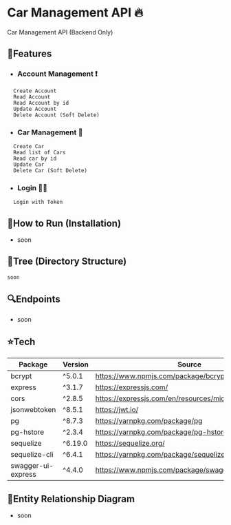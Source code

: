 # Car Management API 🔥

Car Management API (Backend Only)

## 🚀Features

- ### Account Management ❗

```
  Create Account
  Read Account
  Read Account by id
  Update Account
  Delete Account (Soft Delete)
```

- ### Car Management 🚗

```
  Create Car
  Read list of Cars
  Read car by id
  Update Car
  Delete Car (Soft Delete)
```

- ### Login 👨‍✈️

```
  Login with Token
```

## 🏃How to Run (Installation)

- soon

## 🌴Tree (Directory Structure)

```
soon

```

## 🔍Endpoints

- soon

## ⭐Tech

| Package            | Version | Source                                                  |
| ------------------ | ------- | ------------------------------------------------------- |
| bcrypt             | ^5.0.1  | https://www.npmjs.com/package/bcrypt                    |
| express            | ^3.1.7  | https://expressjs.com/                                  |
| cors               | ^2.8.5  | https://expressjs.com/en/resources/middleware/cors.html |
| jsonwebtoken       | ^8.5.1  | https://jwt.io/                                         |
| pg                 | ^8.7.3  | https://yarnpkg.com/package/pg                          |
| pg-hstore          | ^2.3.4  | https://yarnpkg.com/package/pg-hstore                   |
| sequelize          | ^6.19.0 | https://sequelize.org/                                  |
| sequelize-cli      | ^6.4.1  | https://yarnpkg.com/package/sequelize-cli               |
| swagger-ui-express | ^4.4.0  | https://www.npmjs.com/package/swagger-ui-express        |

## 📌Entity Relationship Diagram

- soon
